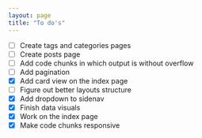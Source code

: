 ```yaml
---
layout: page
title: "To do's"
---
```

	
  - [ ] Create tags and categories pages
  - [ ] Create posts page
  - [ ] Add code chunks in which output is without overflow
  - [ ] Add pagination
  - [x] Add card view on the index page
  - [ ] Figure out better layouts structure
  - [x] Add dropdown to sidenav
  - [x] Finish data visuals
  - [x] Work on the index page
  - [x] Make code chunks responsive
